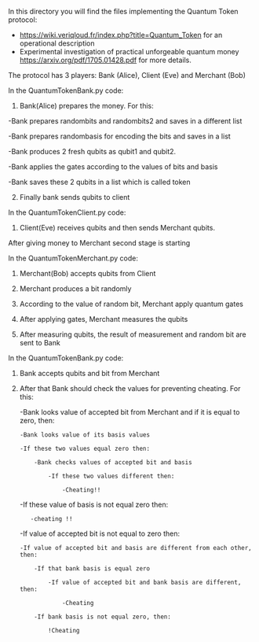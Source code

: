 In this directory you will find the files implementing the Quantum Token protocol:
- https://wiki.veriqloud.fr/index.php?title=Quantum_Token for an operational description
- Experimental investigation of practical unforgeable quantum money https://arxiv.org/pdf/1705.01428.pdf for more details.

The protocol has 3 players: Bank (Alice), Client (Eve) and Merchant (Bob)

In the QuantumTokenBank.py code:

1) Bank(Alice) prepares the money. For this:

  -Bank prepares randombits and randombits2 and saves in a different list
  
  -Bank prepares randombasis for encoding the bits and saves in a list
  
  -Bank produces 2 fresh qubits as qubit1 and qubit2. 
  
  -Bank applies the gates according to the values of bits and basis
  
  -Bank saves these 2 qubits in a list which is called token 
  
2) Finally bank sends qubits to client
  
In the QuantumTokenClient.py code:

1) Client(Eve) receives qubits and then sends Merchant qubits.

After giving money to Merchant second stage is starting

In the QuantumTokenMerchant.py code:

1) Merchant(Bob) accepts qubits from Client

2) Merchant produces a bit randomly

3) According to the value of random bit, Merchant apply quantum gates

4) After applying gates, Merchant measures the qubits

5) After measuring qubits, the result of measurement and random bit are sent to Bank

In the QuantumTokenBank.py code:

1) Bank accepts qubits and bit from Merchant

2) After that Bank should check the values for preventing cheating. For this:

   -Bank looks value of accepted bit from Merchant and if it is equal to zero, then:
   
       -Bank looks value of its basis values
   
       -If these two values equal zero then:
   
           -Bank checks values of accepted bit and basis
       
               -If these two values different then:
           
                   -Cheating!!
      -If these value of basis is not equal zero then: 
          
          -cheating !!
          
   -If value of accepted bit is not equal to zero then:
   
       -If value of accepted bit and basis are different from each other, then:
       
           -If that bank basis is equal zero
           
               -If value of accepted bit and bank basis are different, then:
               
                   -Cheating
                   
           -If bank basis is not equal zero, then:
            
               !Cheating
                
                
